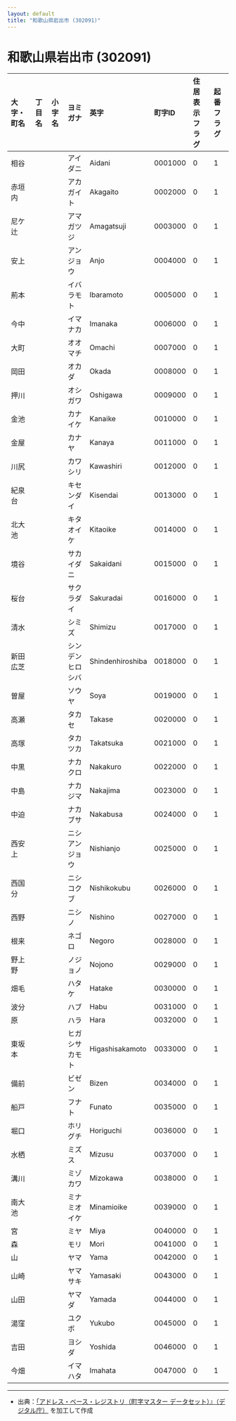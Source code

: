 ```yaml
---
layout: default
title: "和歌山県岩出市 (302091)"
---
```


# 和歌山県岩出市 (302091)

| 大字・町名 | 丁目名 | 小字名 | ヨミガナ | 英字 | 町字ID | 住居表示フラグ | 起番フラグ |
|:---|:---|:---|:---|:---|:---|:---|:---|
| 相谷 |  |  | アイダニ | Aidani | 0001000 | 0 | 1 |
| 赤垣内 |  |  | アカガイト | Akagaito | 0002000 | 0 | 1 |
| 尼ケ辻 |  |  | アマガツジ | Amagatsuji | 0003000 | 0 | 1 |
| 安上 |  |  | アンジョウ | Anjo | 0004000 | 0 | 1 |
| 荊本 |  |  | イバラモト | Ibaramoto | 0005000 | 0 | 1 |
| 今中 |  |  | イマナカ | Imanaka | 0006000 | 0 | 1 |
| 大町 |  |  | オオマチ | Omachi | 0007000 | 0 | 1 |
| 岡田 |  |  | オカダ | Okada | 0008000 | 0 | 1 |
| 押川 |  |  | オシガワ | Oshigawa | 0009000 | 0 | 1 |
| 金池 |  |  | カナイケ | Kanaike | 0010000 | 0 | 1 |
| 金屋 |  |  | カナヤ | Kanaya | 0011000 | 0 | 1 |
| 川尻 |  |  | カワシリ | Kawashiri | 0012000 | 0 | 1 |
| 紀泉台 |  |  | キセンダイ | Kisendai | 0013000 | 0 | 1 |
| 北大池 |  |  | キタオイケ | Kitaoike | 0014000 | 0 | 1 |
| 境谷 |  |  | サカイダニ | Sakaidani | 0015000 | 0 | 1 |
| 桜台 |  |  | サクラダイ | Sakuradai | 0016000 | 0 | 1 |
| 清水 |  |  | シミズ | Shimizu | 0017000 | 0 | 1 |
| 新田広芝 |  |  | シンデンヒロシバ | Shindenhiroshiba | 0018000 | 0 | 1 |
| 曽屋 |  |  | ソウヤ | Soya | 0019000 | 0 | 1 |
| 高瀬 |  |  | タカセ | Takase | 0020000 | 0 | 1 |
| 高塚 |  |  | タカツカ | Takatsuka | 0021000 | 0 | 1 |
| 中黒 |  |  | ナカクロ | Nakakuro | 0022000 | 0 | 1 |
| 中島 |  |  | ナカジマ | Nakajima | 0023000 | 0 | 1 |
| 中迫 |  |  | ナカブサ | Nakabusa | 0024000 | 0 | 1 |
| 西安上 |  |  | ニシアンジョウ | Nishianjo | 0025000 | 0 | 1 |
| 西国分 |  |  | ニシコクブ | Nishikokubu | 0026000 | 0 | 1 |
| 西野 |  |  | ニシノ | Nishino | 0027000 | 0 | 1 |
| 根来 |  |  | ネゴロ | Negoro | 0028000 | 0 | 1 |
| 野上野 |  |  | ノジョノ | Nojono | 0029000 | 0 | 1 |
| 畑毛 |  |  | ハタケ | Hatake | 0030000 | 0 | 1 |
| 波分 |  |  | ハブ | Habu | 0031000 | 0 | 1 |
| 原 |  |  | ハラ | Hara | 0032000 | 0 | 1 |
| 東坂本 |  |  | ヒガシサカモト | Higashisakamoto | 0033000 | 0 | 1 |
| 備前 |  |  | ビゼン | Bizen | 0034000 | 0 | 1 |
| 船戸 |  |  | フナト | Funato | 0035000 | 0 | 1 |
| 堀口 |  |  | ホリグチ | Horiguchi | 0036000 | 0 | 1 |
| 水栖 |  |  | ミズス | Mizusu | 0037000 | 0 | 1 |
| 溝川 |  |  | ミゾカワ | Mizokawa | 0038000 | 0 | 1 |
| 南大池 |  |  | ミナミオイケ | Minamioike | 0039000 | 0 | 1 |
| 宮 |  |  | ミヤ | Miya | 0040000 | 0 | 1 |
| 森 |  |  | モリ | Mori | 0041000 | 0 | 1 |
| 山 |  |  | ヤマ | Yama | 0042000 | 0 | 1 |
| 山崎 |  |  | ヤマサキ | Yamasaki | 0043000 | 0 | 1 |
| 山田 |  |  | ヤマダ | Yamada | 0044000 | 0 | 1 |
| 湯窪 |  |  | ユクボ | Yukubo | 0045000 | 0 | 1 |
| 吉田 |  |  | ヨシダ | Yoshida | 0046000 | 0 | 1 |
| 今畑 |  |  | イマハタ | Imahata | 0047000 | 0 | 1 |

---

- 出典：[「アドレス・ベース・レジストリ（町字マスター データセット）』（デジタル庁）](https://www.digital.go.jp/policies/base_registry_address/) を加工して作成